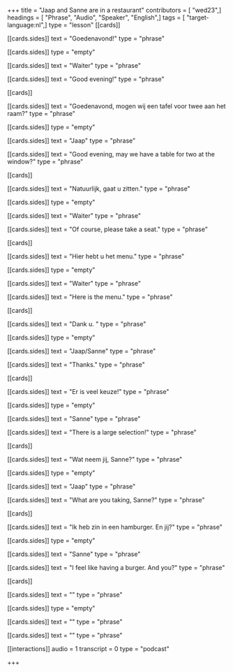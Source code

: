 +++
title = "Jaap and Sanne are in a restaurant"
contributors = [ "wed23",]
headings = [ "Phrase", "Audio", "Speaker", "English",]
tags = [ "target-language:nl",]
type = "lesson"
[[cards]]

[[cards.sides]]
text = "Goedenavond!"
type = "phrase"

[[cards.sides]]
type = "empty"

[[cards.sides]]
text = "Waiter"
type = "phrase"

[[cards.sides]]
text = "Good evening!"
type = "phrase"

[[cards]]

[[cards.sides]]
text = "Goedenavond, mogen wij een tafel voor twee aan het raam?"
type = "phrase"

[[cards.sides]]
type = "empty"

[[cards.sides]]
text = "Jaap"
type = "phrase"

[[cards.sides]]
text = "Good evening, may we have a table for two at the window?"
type = "phrase"

[[cards]]

[[cards.sides]]
text = "Natuurlijk, gaat u zitten."
type = "phrase"

[[cards.sides]]
type = "empty"

[[cards.sides]]
text = "Waiter"
type = "phrase"

[[cards.sides]]
text = "Of course, please take a seat."
type = "phrase"

[[cards]]

[[cards.sides]]
text = "Hier hebt u het menu."
type = "phrase"

[[cards.sides]]
type = "empty"

[[cards.sides]]
text = "Waiter"
type = "phrase"

[[cards.sides]]
text = "Here is the menu."
type = "phrase"

[[cards]]

[[cards.sides]]
text = "Dank u. "
type = "phrase"

[[cards.sides]]
type = "empty"

[[cards.sides]]
text = "Jaap/Sanne"
type = "phrase"

[[cards.sides]]
text = "Thanks."
type = "phrase"

[[cards]]

[[cards.sides]]
text = "Er is veel keuze!"
type = "phrase"

[[cards.sides]]
type = "empty"

[[cards.sides]]
text = "Sanne"
type = "phrase"

[[cards.sides]]
text = "There is a large selection!"
type = "phrase"

[[cards]]

[[cards.sides]]
text = "Wat neem jij, Sanne?"
type = "phrase"

[[cards.sides]]
type = "empty"

[[cards.sides]]
text = "Jaap"
type = "phrase"

[[cards.sides]]
text = "What are you taking, Sanne?"
type = "phrase"

[[cards]]

[[cards.sides]]
text = "Ik heb zin in een hamburger. En jij?"
type = "phrase"

[[cards.sides]]
type = "empty"

[[cards.sides]]
text = "Sanne"
type = "phrase"

[[cards.sides]]
text = "I feel like having a burger. And you?"
type = "phrase"

[[cards]]

[[cards.sides]]
text = ""
type = "phrase"

[[cards.sides]]
type = "empty"

[[cards.sides]]
text = ""
type = "phrase"

[[cards.sides]]
text = ""
type = "phrase"

[[interactions]]
audio = 1
transcript = 0
type = "podcast"

+++
